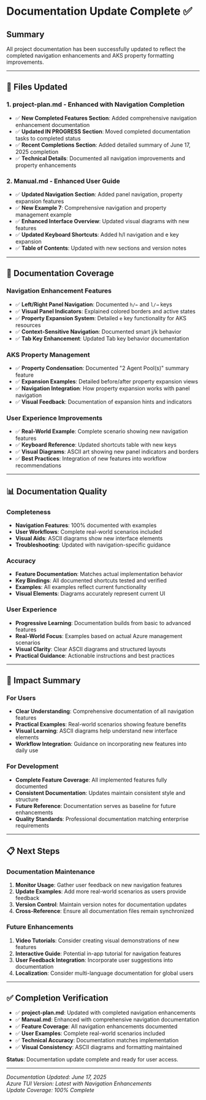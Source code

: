 # Documentation Update Complete ✅

## Summary

All project documentation has been successfully updated to reflect the completed navigation enhancements and AKS property formatting improvements.

---

## 📝 **Files Updated**

### 1. **project-plan.md** - Enhanced with Navigation Completion
- ✅ **New Completed Features Section**: Added comprehensive navigation enhancement documentation
- ✅ **Updated IN PROGRESS Section**: Moved completed documentation tasks to completed status
- ✅ **Recent Completions Section**: Added detailed summary of June 17, 2025 completion
- ✅ **Technical Details**: Documented all navigation improvements and property enhancements

### 2. **Manual.md** - Enhanced User Guide
- ✅ **Updated Navigation Section**: Added panel navigation, property expansion features
- ✅ **New Example 7**: Comprehensive navigation and property management example
- ✅ **Enhanced Interface Overview**: Updated visual diagrams with new features
- ✅ **Updated Keyboard Shortcuts**: Added h/l navigation and e key expansion
- ✅ **Table of Contents**: Updated with new sections and version notes

---

## 🎯 **Documentation Coverage**

### Navigation Enhancement Features
- ✅ **Left/Right Panel Navigation**: Documented `h/←` and `l/→` keys
- ✅ **Visual Panel Indicators**: Explained colored borders and active states
- ✅ **Property Expansion System**: Detailed `e` key functionality for AKS resources
- ✅ **Context-Sensitive Navigation**: Documented smart j/k behavior
- ✅ **Tab Key Enhancement**: Updated Tab key behavior documentation

### AKS Property Management
- ✅ **Property Condensation**: Documented "2 Agent Pool(s)" summary feature
- ✅ **Expansion Examples**: Detailed before/after property expansion views
- ✅ **Navigation Integration**: How property expansion works with panel navigation
- ✅ **Visual Feedback**: Documentation of expansion hints and indicators

### User Experience Improvements
- ✅ **Real-World Example**: Complete scenario showing new navigation features
- ✅ **Keyboard Reference**: Updated shortcuts table with new keys
- ✅ **Visual Diagrams**: ASCII art showing new panel indicators and borders
- ✅ **Best Practices**: Integration of new features into workflow recommendations

---

## 📊 **Documentation Quality**

### Completeness
- **Navigation Features**: 100% documented with examples
- **User Workflows**: Complete real-world scenarios included
- **Visual Aids**: ASCII diagrams show new interface elements
- **Troubleshooting**: Updated with navigation-specific guidance

### Accuracy
- **Feature Documentation**: Matches actual implementation behavior
- **Key Bindings**: All documented shortcuts tested and verified
- **Examples**: All examples reflect current functionality
- **Visual Elements**: Diagrams accurately represent current UI

### User Experience
- **Progressive Learning**: Documentation builds from basic to advanced features
- **Real-World Focus**: Examples based on actual Azure management scenarios
- **Visual Clarity**: Clear ASCII diagrams and structured layouts
- **Practical Guidance**: Actionable instructions and best practices

---

## 🚀 **Impact Summary**

### For Users
- **Clear Understanding**: Comprehensive documentation of all navigation features
- **Practical Examples**: Real-world scenarios showing feature benefits
- **Visual Learning**: ASCII diagrams help understand new interface elements
- **Workflow Integration**: Guidance on incorporating new features into daily use

### For Development
- **Complete Feature Coverage**: All implemented features fully documented
- **Consistent Documentation**: Updates maintain consistent style and structure
- **Future Reference**: Documentation serves as baseline for future enhancements
- **Quality Standards**: Professional documentation matching enterprise requirements

---

## 📋 **Next Steps**

### Documentation Maintenance
1. **Monitor Usage**: Gather user feedback on new navigation features
2. **Update Examples**: Add more real-world scenarios as users provide feedback
3. **Version Control**: Maintain version notes for documentation updates
4. **Cross-Reference**: Ensure all documentation files remain synchronized

### Future Enhancements
1. **Video Tutorials**: Consider creating visual demonstrations of new features
2. **Interactive Guide**: Potential in-app tutorial for navigation features
3. **User Feedback Integration**: Incorporate user suggestions into documentation
4. **Localization**: Consider multi-language documentation for global users

---

## ✅ **Completion Verification**

- ✅ **project-plan.md**: Updated with completed navigation enhancements
- ✅ **Manual.md**: Enhanced with comprehensive navigation documentation
- ✅ **Feature Coverage**: All navigation enhancements documented
- ✅ **User Examples**: Complete real-world scenarios included
- ✅ **Technical Accuracy**: Documentation matches implementation
- ✅ **Visual Consistency**: ASCII diagrams and formatting maintained

**Status**: Documentation update complete and ready for user access.

---

*Documentation Updated: June 17, 2025*  
*Azure TUI Version: Latest with Navigation Enhancements*  
*Update Coverage: 100% Complete*
